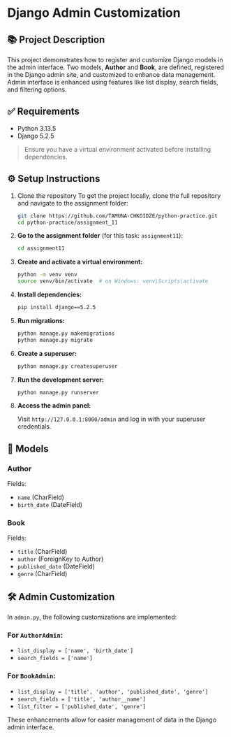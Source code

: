 
# Django Admin Customization

## 📚 Project Description

This project demonstrates how to register and customize Django models in the admin interface. Two models, **Author** and **Book**, are defined, registered in the Django admin site, and customized to enhance data management. Admin interface is enhanced using features like list display, search fields, and filtering options.

## ✅ Requirements

* Python 3.13.5
* Django 5.2.5

> Ensure you have a virtual environment activated before installing dependencies.


## ⚙️ Setup Instructions

1. Clone the repository
To get the project locally, clone the full repository and navigate to the assignment folder:
   ```bash
   git clone https://github.com/TAMUNA-CHKOIDZE/python-practice.git
   cd python-practice/assignment_11
   ```

2. **Go to the assignment folder** (for this task: `assignment11`):

   ```bash
   cd assignment11
   ```

3. **Create and activate a virtual environment:**

   ```bash
   python -m venv venv
   source venv/bin/activate  # on Windows: venv\Scripts\activate
   ```

3. **Install dependencies:**

   ```bash
   pip install django==5.2.5
   ```

4. **Run migrations:**

   ```bash
   python manage.py makemigrations
   python manage.py migrate
   ```

5. **Create a superuser:**

   ```bash
   python manage.py createsuperuser
   ```

6. **Run the development server:**

   ```bash
   python manage.py runserver
   ```

7. **Access the admin panel:**

   Visit `http://127.0.0.1:8000/admin` and log in with your superuser credentials.

## 🧩 Models

### Author

Fields:

* `name` (CharField)
* `birth_date` (DateField)

### Book

Fields:

* `title` (CharField)
* `author` (ForeignKey to Author)
* `published_date` (DateField)
* `genre` (CharField)

## 🛠️ Admin Customization

In `admin.py`, the following customizations are implemented:

### For `AuthorAdmin`:

* `list_display = ['name', 'birth_date']`
* `search_fields = ['name']`

### For `BookAdmin`:

* `list_display = ['title', 'author', 'published_date', 'genre']`
* `search_fields = ['title', 'author__name']`
* `list_filter = ['published_date', 'genre']`

These enhancements allow for easier management of data in the Django admin interface.

